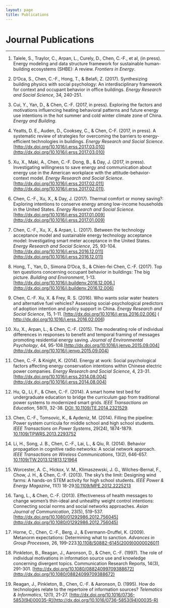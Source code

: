 ```yaml
---
layout: page
title: Publications
---
```

# Journal Publications #
<hr>

1. Talele, S., Traylor, C., Arpan, L., Curely, D., Chen, C.-F., et al, (in press). Energy modeling and data structure framework for sustainable human-building ecosystems (SHBE): A review. *Frontiers in Energy*.

1. D’Oca, S., Chen, C.-F., Hong, T., & Belafi, Z. (2017). Synthesizing building physics with social psychology: An interdisciplinary framework for context and occupant behavior in office buildings. *Energy Research and Social Science*, 34, 240-251.

1. Cui, Y., Yan, D., & Chen, C.-F. (2017, in press). Exploring the factors and motivations influencing heating behavioral patterns and future energy use intentions in the hot summer and cold winter climate zone of China. *Energy and Building*.

1. Yeatts, D. E., Auden, D., Cooksey, C., & Chen, C-F. (2017, in press). A systematic review of strategies for overcoming the barriers to energy-efficient technologies in buildings.  *Energy Research and Social Science*. [http://dx.doi.org/10.1016/j.erss.2017.03.010](http://dx.doi.org/10.1016/j.erss.2017.03.010)

1. Xu, X., Maki, A., Chen, C.-F. Dong, B., & Day, J. (2017, in press). Investigating willingness to save energy and communication about energy use in the American workplace with the attitude-behavior-context model. *Energy Research and Social Science*. [http://dx.doi.org/10.1016/j.erss.2017.02.011](http://dx.doi.org/10.1016/j.erss.2017.02.011).

1. Chen, C.-F.,  Xu, X.,  & Day, J. (2017). Thermal comfort or money saving?: Exploring intentions to conserve energy among low-income households in the United States. *Energy Research and Social Science*. [http://dx.doi.org/10.1016/j.erss.2017.01.009](http://dx.doi.org/10.1016/j.erss.2017.01.009)

2.  Chen, C.-F.,  Xu, X., & Arpan, L. (2017). Between the technology acceptance model and sustainable energy technology acceptance model: Investigating smart meter acceptance in the United States. *Energy Research and Social Science*, 25, 93-104. [http://dx.doi.org/10.1016/j.erss.2016.12.011](http://dx.doi.org/10.1016/j.erss.2016.12.011)

3.  Hong, T., Yan, D., Simona D’Oca, S., & Chien-fei Chen, C.-F. (2017).  Top ten questions concerning occupant behavior in buildings: The big picture. *Building and Environment*, 1-13. [http://dx.doi.org/10.1016/j.buildenv.2016.12.006.](http://dx.doi.org/10.1016/j.buildenv.2016.12.006)

4.  Chen, C.-F. Xu, X. & Frey, R. S. (2016). Who wants solar water heaters and alternative fuel vehicles? Assessing social-psychological predictors of adoption intention and policy support in China.  *Energy Research and Social Science*, 15, 1-11. [http://dx.doi.org/10.1016/j.erss.2016.02.006] ( http://dx.doi.org/10.1016/j.erss.2016.02.006)

5.  Xu, X., Arpan, L., & Chen, C.-F. (2015). The moderating role of individual differences in responses to benefit and temporal framing of messages promoting residential energy saving. *Journal of Environmental Psychology*, 44, 95-108.[http://dx.doi.org/10.1016/j.jenvp.2015.09.004](http://dx.doi.org/10.1016/j.jenvp.2015.09.004)

6.  Chen, C.-F. & Knight, K. (2014). Energy at work: Social psychological factors affecting energy conservation intentions within Chinese electric power companies. *Energy Research and Social Science*, 4, 23-31. [http://dx.doi.org/10.1016/j.erss.2014.08.004](http://dx.doi.org/10.1016/j.erss.2014.08.004)

7.  Hu, Q., Li, F., & Chen, C.-F. (2014). A smart home test bed for undergraduate education to bridge the curriculum gap from traditional power systems to modernized smart grids. *IEEE Transactions on Education*, 58(1), 32-38. [DOI: 10.1109/TE.2014.2321529](https://doi.org/10.1109/TE.2014.2321529).

8.  Chen, C.-F., Tomsovic, K., & Aydeniz, M. (2014). Filling the pipeline: Power system curricula for middle school and high school students. *IEEE Transactions on Power Systems*, 29(24),  1874-1879. [10.1109/TPWRS.2013.2293752](https://doi.org/10.1109/TPWRS.2013.2293752)

9.  Li, H., Song, J. B., Chen, C.-F., Lai, L., & Qiu, R. (2014). Behavior propagation in cognitive radio networks: A social network approach.  *IEEE Transactions on Wireless Communications*, 13(2), 646-657. [10.1109/TW.2013.121813.121964](https://doi.org/10.1109/TW.2013.121813.121964)

10.  Worcester, A. C., Hickox, V. M., Klimaszewski, J. G., Wilches-Bernal, F., Chow, J. H., & Chen, C.-F. (2013). The sky’s the limit: Designing wind farms: A hands-on STEM activity for high school students. *IEEE Power & Energy Magazine*, 11(1) 18-29.[10.1109/MPE.2012.2225213](https://doi.org/10.1109/MPE.2012.2225213)

11.  Tang, L., & Chen, C.-F. (2013). Effectiveness of health messages to change women’s thin-ideal and unhealthy weight control intentions: Connecting social norms and social networks approaches. *Asian Journal of Communication*, 23(5), 519-537. [http://dx.doi.org/10.1080/01292986.2012.756045](http://dx.doi.org/10.1080/01292986.2012.756045)

12.  Horne, C., Chen, C.-F., Berg, J., & Evermann-Druffel, K. (2009). Metanorm expectations: Determining what to sanction. *Advances in Group Processes*, 26, 199-223.[10.1108/S0882-6145(2009)0000026011](http://dx.doi.org/10.1108/S0882-6145(2009)0000026011)

13.  Pinkleton, B., Reagan, J., Aaronson, D., & Chen, C.-F. (1997). The role of individual motivations in information source use and knowledge concerning divergent topics. Communication Research Reports, 14(3), 291-301. [http://dx.doi.org/10.1080/08824099709388672](http://dx.doi.org/10.1080/08824099709388672)

14.  Reagan, J., Pinkleton, B., Chen, C.-F. & Aaronson, D. (1995). How do technologies relate   to the repertoire of information sources? *Telematics & Informatics*, 12(1), 21-27. [http://dx.doi.org/10.1016/0736-5853(94)00035-R](http://dx.doi.org/10.1016/0736-5853(94)00035-R)
